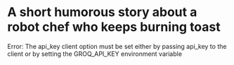 # A short humorous story about a robot chef who keeps burning toast

Error: The api_key client option must be set either by passing api_key to the client or by setting the GROQ_API_KEY environment variable